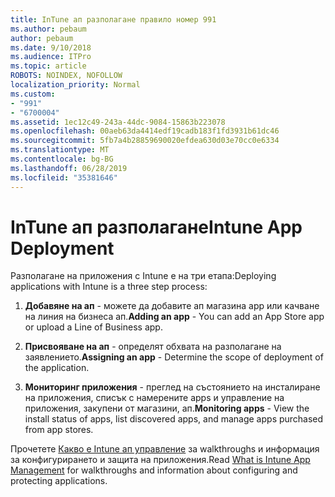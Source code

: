 ```yaml
---
title: InTune ап разполагане правило номер 991
ms.author: pebaum
author: pebaum
ms.date: 9/10/2018
ms.audience: ITPro
ms.topic: article
ROBOTS: NOINDEX, NOFOLLOW
localization_priority: Normal
ms.custom:
- "991"
- "6700004"
ms.assetid: 1ec12c49-243a-44dc-9084-15863b223078
ms.openlocfilehash: 00aeb63da4414edf19cadb183f1fd3931b61dc46
ms.sourcegitcommit: 5fb7a4b28859690020efdea630d03e70cc0e6334
ms.translationtype: MT
ms.contentlocale: bg-BG
ms.lasthandoff: 06/28/2019
ms.locfileid: "35381646"
---
```

# <a name="intune-app-deployment"></a><span data-ttu-id="9374c-102">InTune ап разполагане</span><span class="sxs-lookup"><span data-stu-id="9374c-102">Intune App Deployment</span></span>

<span data-ttu-id="9374c-103">Разполагане на приложения с Intune е на три етапа:</span><span class="sxs-lookup"><span data-stu-id="9374c-103">Deploying applications with Intune is a three step process:</span></span>
  
1. <span data-ttu-id="9374c-104">**Добавяне на ап** - можете да добавите ап магазина app или качване на линия на бизнеса ап.</span><span class="sxs-lookup"><span data-stu-id="9374c-104">**Adding an app** - You can add an App Store app or upload a Line of Business app.</span></span>

2. <span data-ttu-id="9374c-105">**Присвояване на ап** - определят обхвата на разполагане на заявлението.</span><span class="sxs-lookup"><span data-stu-id="9374c-105">**Assigning an app** - Determine the scope of deployment of the application.</span></span>

3. <span data-ttu-id="9374c-106">**Мониторинг приложения** - преглед на състоянието на инсталиране на приложения, списък с намерените apps и управление на приложения, закупени от магазини, ап.</span><span class="sxs-lookup"><span data-stu-id="9374c-106">**Monitoring apps** - View the install status of apps, list discovered apps, and manage apps purchased from app stores.</span></span>

<span data-ttu-id="9374c-107">Прочетете [Какво е Intune ап управление](https://docs.microsoft.com/intune/app-management) за walkthroughs и информация за конфигурирането и защита на приложения.</span><span class="sxs-lookup"><span data-stu-id="9374c-107">Read [What is Intune App Management](https://docs.microsoft.com/intune/app-management) for walkthroughs and information about configuring and protecting applications.</span></span>
  